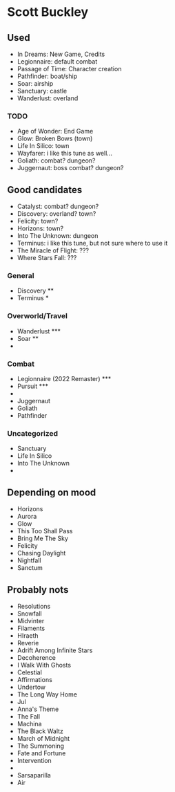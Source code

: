 # Scott Buckley
## Used
- In Dreams: New Game, Credits
- Legionnaire: default combat
- Passage of Time: Character creation
- Pathfinder: boat/ship
- Soar: airship
- Sanctuary:  castle
- Wanderlust: overland
### TODO
- Age of Wonder:  End Game
- Glow: Broken Bows (town)
- Life In Silico: town
- Wayfarer: i like this tune as well...
- Goliath: combat? dungeon?
- Juggernaut: boss combat? dungeon?
	
## Good candidates
- Catalyst: combat? dungeon?
- Discovery: overland? town?
- Felicity: town? 
- Horizons: town?
- Into The Unknown: dungeon
- Terminus: i like this tune, but not sure where to use it
- The Miracle of Flight: ???
- Where Stars Fall: ???
  
### General
- Discovery **
- Terminus *

### Overworld/Travel
- Wanderlust ***
- Soar **
- 

### Combat
- Legionnaire (2022 Remaster) ***
- Pursuit ***
- 
- Juggernaut
- Goliath
- Pathfinder

### Uncategorized
- Sanctuary
- Life In Silico
- Into The Unknown
- 

## Depending on mood
- Horizons
- Aurora
- Glow
- This Too Shall Pass
- Bring Me The Sky
- Felicity
- Chasing Daylight
- Nightfall
- Sanctum

## Probably nots
- Resolutions
- Snowfall
- Midvinter
- Filaments
- HIraeth
- Reverie
- Adrift Among Infinite Stars
- Decoherence
- I Walk With Ghosts
- Celestial
- Affirmations
- Undertow
- The Long Way Home
- Jul
- Anna's Theme
- The Fall
- Machina
- The Black Waltz
- March of Midnight
- The Summoning
- Fate and Fortune
- Intervention
- 
- Sarsaparilla
- Air
